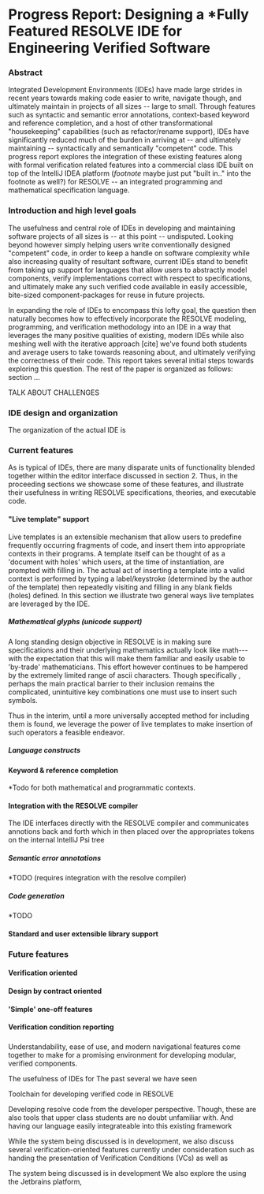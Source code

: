 # Progress Report: Designing a *Fully Featured RESOLVE IDE for Engineering Verified Software

### Abstract

Integrated Development Environments (IDEs) have made large strides in recent years towards making code easier to write,
navigate though, and ultimately maintain in projects of all sizes -- large to small. Through features such as
syntactic and semantic error annotations, context-based keyword and reference completion, and a host of other
transformational "housekeeping" capabilities (such as refactor/rename support), IDEs have significantly reduced much of
the burden in arriving at -- and ultimately maintaining -- syntactically and semantically "competent" code. This
progress report explores the integration of these existing features along with formal verification related features into
a commercial class IDE built on top of the IntelliJ IDEA platform (*footnote* maybe just put "built in.." into the
footnote as well?) for RESOLVE -- an integrated programming and mathematical specification language.

### Introduction and high level goals

The usefulness and central role of IDEs in developing and maintaining software projects of all
sizes is -- at this point -- undisputed. Looking beyond however simply helping users write conventionally designed
"competent" code, in order to keep a handle on software complexity while also increasing quality of resultant
software, current IDEs stand to benefit from taking up support for languages that allow users to abstractly model
components, verify implementations correct with respect to specifications, and ultimately make any such verified code
available in easily accessible, bite-sized component-packages for reuse in future projects.

In expanding the role of IDEs to encompass this lofty goal, the question then naturally becomes how to effectively
incorporate the RESOLVE modeling, programming, and verification methodology into an IDE in a way that leverages the
many positive qualities of existing, modern IDEs while also meshing well with the iterative approach [cite] we've found
both students and average users to take towards reasoning about, and ultimately verifying the correctness of their
code. This report takes several initial steps towards exploring this question. The rest of the paper is organized as
follows: section ...

TALK ABOUT CHALLENGES

### IDE design and organization

The organization of the actual IDE is

### Current features

As is typical of IDEs, there are many disparate units of functionality blended together within the editor interface
discussed in section 2. Thus, in the proceeding sections we showcase some of these features, and illustrate their
usefulness in writing RESOLVE specifications, theories, and executable code.

#### "Live template" support

Live templates is an extensible mechanism that allow users to predefine frequently occurring fragments of code, and insert
them into appropriate contexts in their programs. A template itself can be thought of as a 'document with holes' which users,
at the time of instantiation, are prompted with filling in. The actual act of inserting a template into a valid
context is performed by typing a label/keystroke (determined by the author of the template) then repeatedly visiting and
filling in any blank fields (holes) defined. In this section we illustrate two general ways live templates are leveraged
by the IDE.

##### Mathematical glyphs (unicode support)

A long standing design objective in RESOLVE is in making sure specifications and their underlying mathematics actually
look like math---with the expectation that this will make them familiar and easily usable to 'by-trade' mathematicians.
This effort however continues to be hampered by the extremely limited range of ascii characters. Though specifically
, perhaps the main practical barrier to their inclusion remains the complicated, unintuitive key combinations one must
use to insert such symbols.

Thus in the interim, until a more universally accepted method for including them is found, we leverage the power of
live templates to make insertion of such operators a feasible endeavor.


##### Language constructs


#### Keyword & reference completion

*Todo for both mathematical and programmatic contexts.

#### Integration with the RESOLVE compiler

The IDE interfaces directly with the RESOLVE compiler and communicates annotions back and forth which in then
placed over the appropriates tokens on the internal IntelliJ Psi tree


##### Semantic error annotations
*TODO
(requires integration with the resolve compiler)

##### Code generation
*TODO

#### Standard and user extensible library support

### Future features

#### Verification oriented

#### Design by contract oriented

#### 'Simple' one-off features


#### Verification condition reporting

###





Understandability, ease of use, and modern navigational features come together to make for a promising environment for
developing modular, verified components.

The usefulness of IDEs for
The past several we have seen

Toolchain for developing verified code in RESOLVE

Developing resolve code from the developer perspective. Though, these are also tools that upper class students are no
doubt unfamiliar with. And having our language easily integrateable into this existing framework

While the system being discussed is in development, we also discuss several verification-oriented features currently
under consideration such as handing the presentation of Verification Conditions (VCs) as well as

The system being discussed is in development
We also explore the
using the Jetbrains platform,